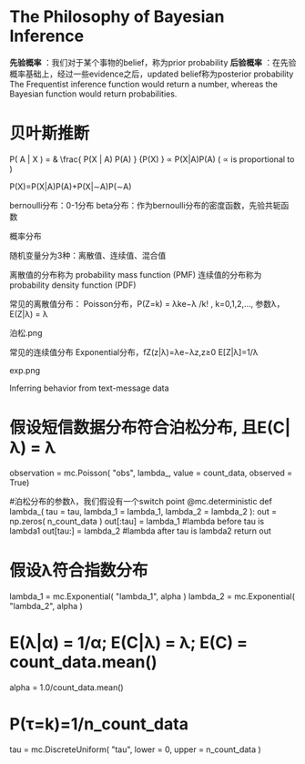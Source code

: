 # The Philosophy of Bayesian Inference

**先验概率** ：我们对于某个事物的belief，称为prior probability
**后验概率** ：在先验概率基础上，经过一些evidence之后，updated belief称为posterior probability
The Frequentist inference function would return a number, whereas the Bayesian function would return probabilities. 

# 贝叶斯推断

P( A | X ) = & \\frac{ P(X | A) P(A) } {P(X) }
            ∝ P(X|A)P(A)  ( ∝ is proportional to )

 P(X)=P(X|A)P(A)+P(X|∼A)P(∼A)


bernoulli分布：0-1分布 
beta分布：作为bernoulli分布的密度函数，先验共轭函数

概率分布

随机变量分为3种：离散值、连续值、混合值

离散值的分布称为 probability mass function (PMF)
连续值的分布称为 probability density function (PDF)

常见的离散值分布：
Poisson分布，P(Z=k) = λke−λ /k! , k=0,1,2,…, 参数λ，E(Z|λ) = λ

泊松.png

常见的连续值分布
Exponential分布，fZ(z|λ)=λe−λz,z≥0  E[Z|λ]=1/λ

exp.png

Inferring behavior from text-message data

# 假设短信数据分布符合泊松分布, 且E(C|λ) = λ
observation = mc.Poisson( "obs", lambda_, value = count_data, observed = True)

#泊松分布的参数λ，我们假设有一个switch point
@mc.deterministic
def lambda_( tau = tau, lambda_1 = lambda_1, lambda_2 = lambda_2 ):
    out = np.zeros( n_count_data ) 
    out[:tau] = lambda_1     #lambda before tau is lambda1
    out[tau:] = lambda_2     #lambda after tau is lambda2
    return out

 

# 假设λ符合指数分布

lambda_1 = mc.Exponential( "lambda_1", alpha )
lambda_2 = mc.Exponential( "lambda_2", alpha )

 

# E(λ|α) = 1/α; E(C|λ) = λ; E(C) = count_data.mean()

alpha = 1.0/count_data.mean()

 

# P(τ=k)=1/n_count_data

tau = mc.DiscreteUniform( "tau", lower = 0, upper = n_count_data )